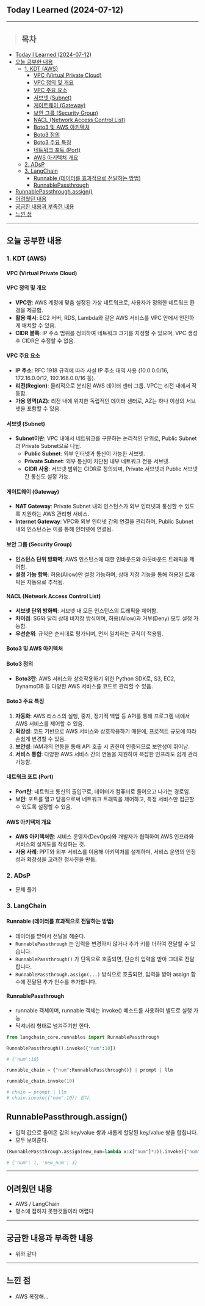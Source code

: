 ## Today I Learned (2024-07-12)
---
> ## 목차
- [Today I Learned (2024-07-12)](#today-i-learned-2024-07-12)
- [오늘 공부한 내용](#오늘-공부한-내용)
  - [1. KDT (AWS)](#1-kdt-aws)
    - [VPC (Virtual Private Cloud)](#vpc-virtual-private-cloud)
    - [VPC 정의 및 개요](#vpc-정의-및-개요)
    - [VPC 주요 요소](#vpc-주요-요소)
    - [서브넷 (Subnet)](#서브넷-subnet)
    - [게이트웨이 (Gateway)](#게이트웨이-gateway)
    - [보안 그룹 (Security Group)](#보안-그룹-security-group)
    - [NACL (Network Access Control List)](#nacl-network-access-control-list)
    - [Boto3 및 AWS 아키텍처](#boto3-및-aws-아키텍처)
    - [Boto3 정의](#boto3-정의)
    - [Boto3 주요 특징](#boto3-주요-특징)
    - [네트워크 포트 (Port)](#네트워크-포트-port)
    - [AWS 아키텍처 개요](#aws-아키텍처-개요)
  - [2. ADsP](#2-adsp)
  - [3. LangChain](#3-langchain)
    - [Runnable (데이터를 효과적으로 전달하는 방법)](#runnable-데이터를-효과적으로-전달하는-방법)
    - [RunnablePassthrough](#runnablepassthrough)
- [RunnablePassthrough.assign()](#runnablepassthroughassign)
- [어려웠던 내용](#어려웠던-내용)
- [궁금한 내용과 부족한 내용](#궁금한-내용과-부족한-내용)
- [느낀 점](#느낀-점)
---

## 오늘 공부한 내용
### 1. KDT (AWS)
#### VPC (Virtual Private Cloud)

#### VPC 정의 및 개요
- **VPC란**: AWS 계정에 맞춤 설정된 가상 네트워크로, 사용자가 정의한 네트워크 환경을 제공함.
- **활용 예시**: EC2 서버, RDS, Lambda와 같은 AWS 서비스를 VPC 안에서 안전하게 배치할 수 있음.
- **CIDR 블록**: IP 주소 범위를 정의하여 네트워크 크기를 지정할 수 있으며, VPC 생성 후 CIDR은 수정할 수 없음.

#### VPC 주요 요소
- **IP 주소**: RFC 1918 규격에 따라 사설 IP 주소 대역 사용 (10.0.0.0/16, 172.16.0.0/12, 192.168.0.0/16 등).
- **리전(Region)**: 물리적으로 분리된 AWS 데이터 센터 그룹. VPC는 리전 내에서 작동함.
- **가용 영역(AZ)**: 리전 내에 위치한 독립적인 데이터 센터로, AZ는 하나 이상의 서브넷을 포함할 수 있음.

#### 서브넷 (Subnet)
- **Subnet이란**: VPC 내에서 네트워크를 구분하는 논리적인 단위로, Public Subnet과 Private Subnet으로 나뉨.
  - **Public Subnet**: 외부 인터넷과 통신이 가능한 서브넷.
  - **Private Subnet**: 외부 통신이 차단된 내부 네트워크 전용 서브넷.
  - **CIDR 사용**: 서브넷 범위는 CIDR로 정의되며, Private 서브넷과 Public 서브넷 간 통신도 설정 가능.

#### 게이트웨이 (Gateway)
- **NAT Gateway**: Private Subnet 내의 인스턴스가 외부 인터넷과 통신할 수 있도록 지원하는 AWS 관리형 서비스.
- **Internet Gateway**: VPC와 외부 인터넷 간의 연결을 관리하며, Public Subnet 내의 인스턴스는 이를 통해 인터넷에 연결됨.

#### 보안 그룹 (Security Group)
- **인스턴스 단위 방화벽**: AWS 인스턴스에 대한 인바운드와 아웃바운드 트래픽을 제어함.
- **설정 가능 항목**: 허용(Allow)만 설정 가능하며, 상태 저장 기능을 통해 허용된 트래픽은 자동으로 추적됨.

#### NACL (Network Access Control List)
- **서브넷 단위 방화벽**: 서브넷 내 모든 인스턴스의 트래픽을 제어함.
- **차이점**: SG와 달리 상태 비저장 방식이며, 허용(Allow)과 거부(Deny) 모두 설정 가능함.
- **우선순위**: 규칙은 순서대로 평가되며, 먼저 일치하는 규칙이 적용됨.

#### Boto3 및 AWS 아키텍처

#### Boto3 정의
- **Boto3란**: AWS 서비스와 상호작용하기 위한 Python SDK로, S3, EC2, DynamoDB 등 다양한 AWS 서비스를 코드로 관리할 수 있음.

#### Boto3 주요 특징
1. **자동화**: AWS 리소스의 실행, 중지, 정기적 백업 등 API를 통해 프로그램 내에서 AWS 서비스를 제어할 수 있음.
2. **확장성**: 코드 기반으로 AWS 서비스와 상호작용하기 때문에, 프로젝트 규모에 따라 손쉽게 변경할 수 있음.
3. **보안성**: IAM과의 연동을 통해 API 호출 시 권한이 인증되므로 보안성이 뛰어남.
4. **서비스 통합**: 다양한 AWS 서비스 간의 연동을 지원하여 복잡한 인프라도 쉽게 관리 가능함.

#### 네트워크 포트 (Port)
- **Port란**: 네트워크 통신의 출입구로, 데이터가 컴퓨터로 들어오고 나가는 경로임.
- **보안**: 포트를 열고 닫음으로써 네트워크 트래픽을 제어하고, 특정 서비스만 접근할 수 있도록 설정할 수 있음.

#### AWS 아키텍처 개요
- **AWS 아키텍처란**: 서비스 운영자(DevOps)와 개발자가 협력하여 AWS 인프라와 서비스의 설계도를 작성하는 것.
- **사용 사례**: PPT와 외부 서비스를 이용해 아키텍처를 설계하며, 서비스 운영의 안정성과 확장성을 고려한 청사진을 만듦.
  

### 2. ADsP
- 문제 풀기

### 3. LangChain
#### Runnable (데이터를 효과적으로 전달하는 방법)
- 데이터를 받아서 전달을 해준다.
- `RunnablePassthrough` 는 입력을 변경하지 않거나 추가 키를 더하여 전달할 수 있습니다.
- `RunnablePassthrough()` 가 단독으로 호출되면, 단순히 입력을 받아 그대로 전달합니다.
- `RunnablePassthrough.assign(...)` 방식으로 호출되면, 입력을 받아 assign 함수에 전달된 추가 인수를 추가합니다.

#### RunnablePassthrough
- runnable 객체이며, runnable 객체는 invoke() 메소드를 사용하여 별도로 실행 가능
- 딕셔너리 형태로 넘겨주기만 한다.

```python
from langchain_core.runnables import RunnablePassthrough

RunnablePassthrough().invoke({"num":10})

# {'num':10} 
```

```python
runnable_chain = {"num":RunnablePassthrough()} | prompt | llm

runnable_chain.invoke(10)

# chain = prompt | llm
# chain.invoke({"num":10}) 같다.
```

## RunnablePassthrough.assign()

- 입력 값으로 들어온 값의 key/value 쌍과 새롭게 할당된 key/value 쌍을 합칩니다.
- 모두 보여준다.

```python
(RunnablePassthrough.assign(new_num=lambda x:x["num"]*3)).invoke({"num":1})

# {'num': 1, 'new_num': 3}
```
---
## 어려웠던 내용
- AWS / LangChain
- 평소에 접하지 못한것들이라 어렵다
---
## 궁금한 내용과 부족한 내용
- 위와 같다
---
## 느낀 점
- AWS 복잡해...

<!-- <img src="이미지 주소" width="100%" height="100%"/> -->
